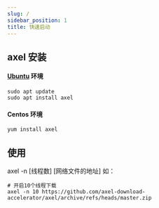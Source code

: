 ```yaml
---
slug: /
sidebar_position: 1
title: 快速启动
---
```



## axel 安装



#### [Ubuntu](https://so.csdn.net/so/search?q=Ubuntu&spm=1001.2101.3001.7020) 环境

```shell
sudo apt update
sudo apt install axel
```

#### Centos 环境

```shell
yum install axel
```

## 使用

axel -n [线程数] [网络文件的地址]
如：

```shell
# 开启10个线程下载
axel -n 10 https://github.com/axel-download-accelerator/axel/archive/refs/heads/master.zip
```


